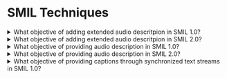 # SMIL Techniques

<details>
  <summary>What objective of adding extended audio descritpion in SMIL 1.0?</summary>

The objective of this technique is to allow there to be more audio description than will fit into the gaps in the dialogue of the audio-visual material.

**Procedure:**

1. Play file with extended audio descriptions.
2. Play file with audio description.
3. Check whether video freezes in places and plays extended audio description.

[More >>](https://www.w3.org/WAI/WCAG22/Techniques/smil/SM1)

</details>

<details>
  <summary>What objective of adding extended audio descritpion in SMIL 2.0?</summary>

The objective of this technique is to allow there to be more audio description than will fit into the gaps in the dialogue of the audio-visual material.

**Procedure:**

1. Play file with extended audio description.
2. Check whether video freezes in places and plays extended audio description.

[More >>](https://www.w3.org/WAI/WCAG22/Techniques/smil/SM2)

</details>

<details>
  <summary>What objective of providing audio description in SMIL 1.0?</summary>

The objective of this technique is to provide a way for people who are blind or otherwise have trouble seeing the video in audio-visual material to be able to access the material. With this technique a description of the video is provided via audio description that will fit into the gaps in the dialogue in the audio-visial material.

**Procedure:**

1. Find method for turning on audio description from content/player.
2. Play file with audio description.
3. Check whether audio description is played.

[More >>](https://www.w3.org/WAI/WCAG22/Techniques/smil/SM6)

</details>

<details>
  <summary>What objective of providing audio description in SMIL 2.0?</summary>

The objective of this technique is to provide a way for people who are blind or otherwise have trouble seeing the video in audio-visual material to be able to access the material. With this technique a description of the video is provided via audio description that will fit into the gaps in the dialogue in the audio-visial material.

**Procedure:**

1. Find method for turning on audio description from content/player.
2. Play file with audio description.
3. Check whether audio description is played.

[More >>](https://www.w3.org/WAI/WCAG22/Techniques/smil/SM7)

</details>

<details>
  <summary>What objective of providing captions through synchronized text streams in SMIL 1.0?</summary>

The objective of this technique is to provide a way for people who are deaf or otherwise have trouble hearing the dialogue in audio visual material to be able to view the material. With this technique all of the dialogue and importatn sounds are available in text stream that is displayed in a caption area.

**Procedure:**

1. Enabled caption preference in player, if present.
2. Play file with captions.
3. Check whether captions are displayed.

[More >>](https://www.w3.org/WAI/WCAG22/Techniques/smil/SM11)

</details>
